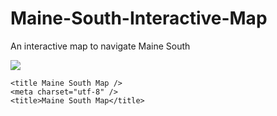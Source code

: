 # Maine-South-Interactive-Map
An interactive map to navigate Maine South
<html>
  <head>
    <img src="Libraries\Documents\map.jpg">

    <title Maine South Map />
    <meta charset="utf-8" />
    <title>Maine South Map</title>
  </head>
  <body>
    <div id="map"></div>
    <script src="js/raphael-min.js"></script> <!--Allows for the use of raphael to divide the map into vectors-->
    <script src="js/map.js"></script>
  </body>
</html>
